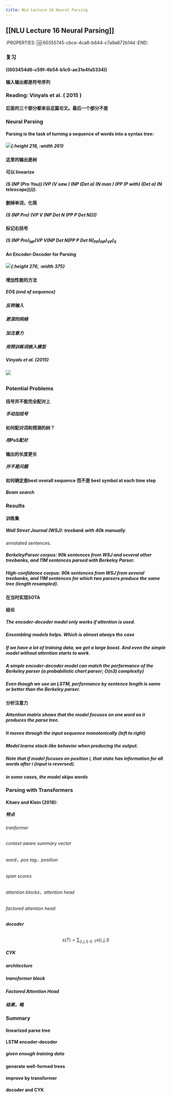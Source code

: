 ```yaml
---
title: NLU Lecture 16 Neural Parsing
---
```


## 

##
## [[NLU Lecture 16 Neural Parsing]]
:PROPERTIES:
:id: 60355745-cbce-4ca6-b644-c7a9a672b14d
:END:
### 复习
#### ((603454d6-c59f-4b54-b1c0-ae31e4fa5334))
#### 输入输出都是符号序列
### Reading: Vinyals et al. ( 2015 )
#### 后面的三个部分都来自这篇论文。最后一个部分不是
### Neural Parsing
#### Parsing is the task of turning a sequence of words into a syntax tree:
##### ![](https://gitee.com/zhang-weijian-97/pic-go-bed/raw/master/assets/20210223200644.png){:height 218, :width 261}
#### 这里的输出是树
#### 可以 **linearize**
##### (S (NP (Pro You)) (VP (V saw ) (NP (Det a) (N man ) (PP (P with) (Det a) (N telescope))))).
#### 删掉单词，化简
##### (S (NP Pro) (VP V (NP Det N (PP P Det N))))
#### 标记右括号
##### $(S ~(NP ~Pro)_{NP} (VP~ V (NP~ Det~ N (PP ~P~ Det~ N)_{PP} )_{NP} )_{VP} )_{S}$
#### An Encoder-Decoder for Parsing
##### ![](https://gitee.com/zhang-weijian-97/pic-go-bed/raw/master/assets/20210223201250.png){:height 276, :width 375}
#### 增加性能的方法
##### EOS (end of sequence)
##### 反转输入
##### 更深的网络
##### 加注意力
##### 用预训练词嵌入模型
##### Vinyals et al. (2015)
###### ![](https://gitee.com/zhang-weijian-97/pic-go-bed/raw/master/assets/20210223201534.png)
### Potential Problems
#### 括号并不能完全配对上
##### 手动加括号
#### 如何配对词和预测的树？
##### 用PoS配对
#### 输出的长度更长
##### 并不是问题
#### 如何确定是best overall sequence 而不是 best symbol at each time step
##### Beam search
### Results
#### 训练集
##### Wall Street Journal (WSJ): treebank with 40k manually
 annotated sentences.
##### BerkeleyParser corpus: 90k sentences from WSJ and several other treebanks, and 11M sentences parsed with Berkeley Parser.
##### High-confidence corpus: 90k sentences from WSJ from several treebanks, and 11M sentences for which two parsers produce the same tree (length resampled).
#### 在当时实现SOTA
#### 结论
##### The **encoder-decoder model** only works if **attention** is used.
##### Ensembling models helps. Which is almost always the case
##### If we have **a lot of training data**, we get a large boost. And even the simple model without attention starts to work.
##### A simple encoder-decoder model can match the performance of the Berkeley parser (a probabilistic chart parser; O(n3) complexity)
##### Even though we use an LSTM, performance by sentence length is same or better than the Berkeley parser.
#### 分析注意力
##### Attention matrix shows that the model focuses on one word as it produces the parse tree.
##### It moves through the input sequence monotonically (left to right)
##### Model learns stack-like behavior when producing the output.
##### Note that if model focuses on position i, that state has information for all words after i (input is reversed).
##### in some cases, the model skips words
### Parsing with Transformers
#### Kitaev and Klein (2018):
##### 特点
###### tranformer
###### context aware summary vector
###### word，pos tag，position
###### span scores
###### attention blocks，attention head
###### factored attention head
##### decoder
######
$$
s(T)=\sum_{(i, j, l) \in T} s(i, j, l)
$$
##### CYK
##### architecture
##### transformer block
##### Factored Attention Head
##### 结果，略
### Summary
#### linearized parse tree
#### LSTM encoder-decoder
##### given enough training data
#### generate well-formed trees
#### improve by transformer
#### decoder and CYK